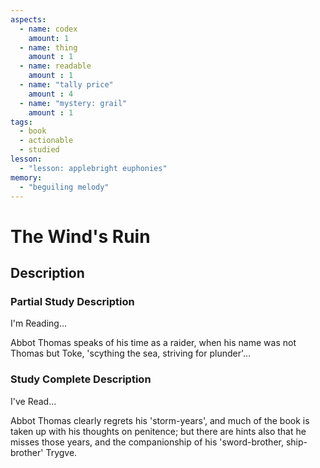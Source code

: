 ```yaml
---
aspects: 
  - name: codex
    amount: 1
  - name: thing
    amount : 1
  - name: readable
    amount : 1
  - name: "tally price"
    amount : 4
  - name: "mystery: grail"
    amount : 1
tags:
  - book
  - actionable
  - studied
lesson:
  - "lesson: applebright euphonies"
memory:
  - "beguiling melody"
---
```


# The Wind's Ruin

## Description

### Partial Study Description
I'm Reading...

Abbot Thomas speaks of his time as a raider, when his name was not Thomas but Toke, 'scything the sea, striving for plunder'…
### Study Complete Description
I've Read...

Abbot Thomas clearly regrets his 'storm-years', and much of the book is taken up with his thoughts on penitence; but there are hints also that he misses those years, and the companionship of his 'sword-brother, ship-brother' Trygve.
